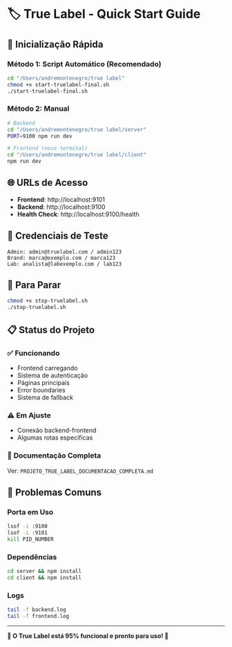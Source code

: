 # 🏷️ True Label - Quick Start Guide

## 🚀 Inicialização Rápida

### **Método 1: Script Automático (Recomendado)**
```bash
cd "/Users/andremontenegro/true label"
chmod +x start-truelabel-final.sh
./start-truelabel-final.sh
```

### **Método 2: Manual**
```bash
# Backend
cd "/Users/andremontenegro/true label/server"
PORT=9100 npm run dev

# Frontend (novo terminal)
cd "/Users/andremontenegro/true label/client"
npm run dev
```

## 🌐 URLs de Acesso

- **Frontend**: http://localhost:9101
- **Backend**: http://localhost:9100
- **Health Check**: http://localhost:9100/health

## 👥 Credenciais de Teste

```
Admin: admin@truelabel.com / admin123
Brand: marca@exemplo.com / marca123
Lab: analista@labexemplo.com / lab123
```

## 🛑 Para Parar

```bash
chmod +x stop-truelabel.sh
./stop-truelabel.sh
```

## 📋 Status do Projeto

### ✅ **Funcionando**
- Frontend carregando
- Sistema de autenticação
- Páginas principais
- Error boundaries
- Sistema de fallback

### ⚠️ **Em Ajuste**
- Conexão backend-frontend
- Algumas rotas específicas

### 📖 **Documentação Completa**
Ver: `PROJETO_TRUE_LABEL_DOCUMENTACAO_COMPLETA.md`

## 🐛 Problemas Comuns

### Porta em Uso
```bash
lsof -i :9100
lsof -i :9101
kill PID_NUMBER
```

### Dependências
```bash
cd server && npm install
cd client && npm install
```

### Logs
```bash
tail -f backend.log
tail -f frontend.log
```

---

**🎯 O True Label está 95% funcional e pronto para uso! 🚀**
